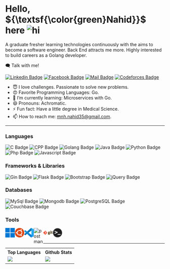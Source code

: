 # Hello, ${\textsf{\color{green}Nahid}}$ here <img src="https://user-images.githubusercontent.com/1303154/88677602-1635ba80-d120-11ea-84d8-d263ba5fc3c0.gif" width="28px" alt="hi">

A graduate fresher learning technologies continuously with the aims to become a software engineer. Back End attracts me more. Highly interested to build careers as a Golang developer.


🗨️ Talk with me!

[![Linkedin Badge](https://img.shields.io/badge/-nahidhasan98-0e76a8?style=flat&labelColor=0e76a8&logo=linkedin&logoColor=white)](https://linkedin.com/in/nahidhasan98)
[![Facebook Badge](https://img.shields.io/badge/-Nahid_Hasan-blue?style=flat&labelColor=blue&logo=facebook&logoColor=white)](https://facebook.com/nahid.achromatic98)
[![Mail Badge](https://img.shields.io/badge/-mnh.nahid35-c0392b?style=flat&labelColor=c0392b&logo=gmail&logoColor=white)](mailto:mnh.nahid35@gmail.com)
[![Codeforces Badge](https://img.shields.io/badge/-nahidhasan98-fad15b?style=flat&labelColor=fad15b&logo=codeforces&logoColor=white)](https://codeforces.com/profile/nahidhasan98)


- :innocent: I love challenges. Passionate to solve new problems.
- :heart_eyes: Favorite Programming Languages: Go.
- 🌱 I’m currently learning: Microservices with Go.
- :smile: Pronouns: Achromatic.
- ⚡ Fun fact: Have a little degree in Medical Science.
- 📫 How to reach me: mnh.nahid35@gmail.com.

---

### Languages

![C Badge](https://img.shields.io/badge/-C-5968ba?style=for-the-badge&labelColor=0b0b0b&logo=c&logoColor=5968ba)
![CPP Badge](https://img.shields.io/badge/-CPP-5e97d0?style=for-the-badge&labelColor=0b0b0b&logo=cplusplus&logoColor=5e97d0)
![Golang Badge](https://img.shields.io/badge/-Golang-29beb0?style=for-the-badge&labelColor=0b0b0b&logo=go&logoColor=29beb0)
![Java Badge](https://img.shields.io/badge/-JAVA-5382a1?style=for-the-badge&labelColor=0b0b0b&logo=java&logoColor=5382a1)
![Python Badge](https://img.shields.io/badge/-PYTHON-FFD43B?style=for-the-badge&labelColor=0b0b0b&logo=python&logoColor=FFD43B)
![Php Badge](https://img.shields.io/badge/-PHP-8993be?style=for-the-badge&labelColor=0b0b0b&logo=php&logoColor=8993be)
![Javascript Badge](https://img.shields.io/badge/-JAVASCRIPT-F0DB4F?style=for-the-badge&labelColor=0b0b0b&logo=javascript&logoColor=F0DB4F)


### Frameworks & Libraries

![Gin Badge](https://img.shields.io/badge/-Gin-3797a8?style=for-the-badge&labelColor=0b0b0b&logo=go&logoColor=3797a8)
![Flask Badge](https://img.shields.io/badge/-Flask-e4e1e1?style=for-the-badge&labelColor=0b0b0b&logo=flask&logoColor=e4e1e1)
![Bootstrap Badge](https://img.shields.io/badge/-Bootstrap-7952b3?style=for-the-badge&labelColor=0b0b0b&logo=bootstrap&logoColor=7952b3)
![jQuery Badge](https://img.shields.io/badge/-jQuery-0779ad?style=for-the-badge&labelColor=0b0b0b&logo=jQuery&logoColor=0779ad)


### Databases

![MySql Badge](https://img.shields.io/badge/-mysql-4479a1?style=for-the-badge&labelColor=0b0b0b&logo=mysql&logoColor=4479a1)
![Mongodb Badge](https://img.shields.io/badge/-mongodb-3e9737?style=for-the-badge&labelColor=0b0b0b&logo=mongodb&logoColor=3e9737)
![PostgreSQL Badge](https://img.shields.io/badge/-postgresql-336791?style=for-the-badge&labelColor=0b0b0b&logo=postgresql&logoColor=336791)
![Couchbase Badge](https://img.shields.io/badge/-couchbase-c6292d?style=for-the-badge&labelColor=0b0b0b&logo=couchbase&logoColor=c6292d)


### Tools

<img align="left" alt="windows" width="30px" src="https://raw.githubusercontent.com/github/explore/80688e429a7d4ef2fca1e82350fe8e3517d3494d/topics/windows/windows.png" />
<img align="left" alt="ubuntu" width="30px" src="https://raw.githubusercontent.com/github/explore/80688e429a7d4ef2fca1e82350fe8e3517d3494d/topics/ubuntu/ubuntu.png" />
<img align="left" alt="visual-studio-code" width="30px" src="https://raw.githubusercontent.com/github/explore/80688e429a7d4ef2fca1e82350fe8e3517d3494d/topics/visual-studio-code/visual-studio-code.png" />
<img align="left" alt="postman" width="30px" src="https://avatars.githubusercontent.com/u/10251060?s=200&v=4" />
<img align="left" alt="git" width="30px" src="https://raw.githubusercontent.com/github/explore/80688e429a7d4ef2fca1e82350fe8e3517d3494d/topics/git/git.png" />
<img align="left" alt="terminal" width="30px" src="https://raw.githubusercontent.com/github/explore/80688e429a7d4ef2fca1e82350fe8e3517d3494d/topics/terminal/terminal.png" />

<br />
<br />

---
  
<!-- ### Top Languages

[![Top Langs](https://github-readme-stats.vercel.app/api/top-langs/?username=nahidhasan98&layout=compact&theme=tokyonight&langs_count=6)](https://github.com/nahidhasan98?tab=repositories)


### Github Stats

[![Nahid Hasan's GitHub stats](https://github-readme-stats.vercel.app/api?username=nahidhasan98&show_icons=true&hide=&theme=tokyonight)](https://github.com/nahidhasan98?tab=repositories) -->


<p align="center">
    <table>
        <tr>
            <th>Top Languages</th>
            <th>Github Stats</th>
        </tr>
        <tr>
            <td>
                <a href="https://github.com/nahidhasan98?tab=repositories">
                    <img src="https://github-readme-stats.vercel.app/api/top-langs/?username=nahidhasan98&layout=compact&theme=tokyonight&langs_count=8" style="height:192px;">
                </a>
            </td>
            <td>
                <a href="https://github.com/nahidhasan98?tab=repositories">
                    <img src="https://github-readme-stats.vercel.app/api?username=nahidhasan98&show_icons=true&hide=&theme=tokyonight">
                </a>
            </td>
        </tr>
    </table>
</p>
